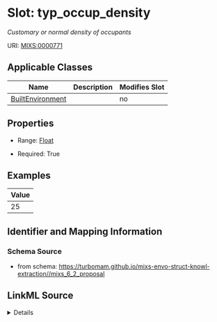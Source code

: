 # Slot: typ_occup_density


_Customary or normal density of occupants_



URI: [MIXS:0000771](https://w3id.org/mixs/0000771)



<!-- no inheritance hierarchy -->




## Applicable Classes

| Name | Description | Modifies Slot |
| --- | --- | --- |
[BuiltEnvironment](BuiltEnvironment.md) |  |  no  |







## Properties

* Range: [Float](Float.md)

* Required: True






## Examples

| Value |
| --- |
| 25 |

## Identifier and Mapping Information







### Schema Source


* from schema: https://turbomam.github.io/mixs-envo-struct-knowl-extraction//mixs_6_2_proposal




## LinkML Source

<details>
```yaml
name: typ_occup_density
description: Customary or normal density of occupants
title: typical occupant density
notes:
- density
examples:
- value: '25'
from_schema: https://turbomam.github.io/mixs-envo-struct-knowl-extraction//mixs_6_2_proposal
rank: 1000
slot_uri: MIXS:0000771
multivalued: false
alias: typ_occup_density
domain_of:
- BuiltEnvironment
range: float
required: true

```
</details>